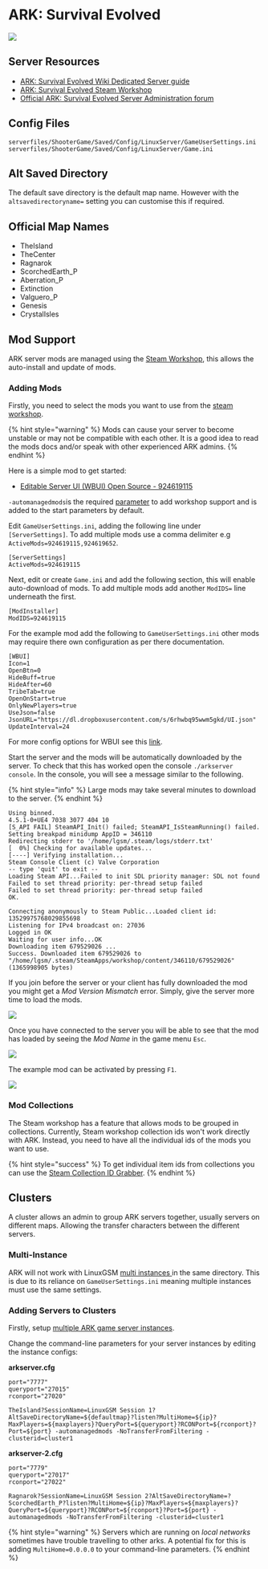 # ARK: Survival Evolved

![](../.gitbook/assets/header-1.jpg)

## Server Resources

* [ARK: Survival Evolved Wiki Dedicated Server guide](https://ark.gamepedia.com/Dedicated_Server_Setup)
* [ARK: Survival Evolved Steam Workshop](https://steamcommunity.com/app/346110/workshop/)
* [Official ARK: Survival Evolved Server Administration forum](https://survivetheark.com/index.php?/forums/forum/39-server-administration/)

## Config Files

```text
serverfiles/ShooterGame/Saved/Config/LinuxServer/GameUserSettings.ini
serverfiles/ShooterGame/Saved/Config/LinuxServer/Game.ini
```

## Alt Saved Directory

The default save directory is the default map name. However with the `altsavedirectoryname=` setting you can customise this if required.

## Official Map Names

* TheIsland
* TheCenter
* Ragnarok
* ScorchedEarth\_P
* Aberration\_P
* Extinction
* Valguero\_P
* Genesis
* CrystalIsles

## Mod Support

ARK server mods are managed using the [Steam Workshop](https://steamcommunity.com/app/346110/workshop/), this allows the auto-install and update of mods.

### Adding Mods

Firstly, you need to select the mods you want to use from the [steam workshop](https://steamcommunity.com/app/346110/workshop/).

{% hint style="warning" %}
Mods can cause your server to become unstable or may not be compatible with each other. It is a good idea to read the mods docs and/or speak with other experienced ARK admins.
{% endhint %}

Here is a simple mod to get started:

* [Editable Server UI \(WBUI\) Open Source - 924619115](https://steamcommunity.com/sharedfiles/filedetails/?id=924619115)

`-automanagedmods`is the required [parameter](../configuration/start-parameters.md) to add workshop support and is added to the start parameters by default.

Edit `GameUserSettings.ini`, adding the following line under `[ServerSettings]`. To add multiple mods use a comma delimiter e.g `ActiveMods=924619115,924619652`.

```text
[ServerSettings]
ActiveMods=924619115
```

Next, edit or create `Game.ini` and add the following section, this will enable auto-download of mods. To add multiple mods add another `ModIDS=` line underneath the first.

```text
[ModInstaller]
ModIDS=924619115
```

For the example mod add the following to `GameUserSettings.ini` other mods may require there own configuration as per there documentation.

```text
[WBUI]
Icon=1
OpenBtn=0
HideBuff=true
HideAfter=60
TribeTab=true
OpenOnStart=true
OnlyNewPlayers=true
UseJson=false
JsonURL="https://dl.dropboxusercontent.com/s/6rhwbq95wwm5gkd/UI.json"
UpdateInterval=24
```

For more config options for WBUI see this [link](https://steamcommunity.com/workshop/filedetails/discussion/924619115/129069130858283275).

Start the server and the mods will be automatically downloaded by the server. To check that this has worked open the console `./arkserver console`. In the console, you will see a message similar to the following.

{% hint style="info" %}
Large mods may take several minutes to download to the server.
{% endhint %}

```text
Using binned.
4.5.1-0+UE4 7038 3077 404 10
[S_API FAIL] SteamAPI_Init() failed; SteamAPI_IsSteamRunning() failed.
Setting breakpad minidump AppID = 346110
Redirecting stderr to '/home/lgsm/.steam/logs/stderr.txt'
[  0%] Checking for available updates...
[----] Verifying installation...
Steam Console Client (c) Valve Corporation
-- type 'quit' to exit --
Loading Steam API...Failed to init SDL priority manager: SDL not found
Failed to set thread priority: per-thread setup failed
Failed to set thread priority: per-thread setup failed
OK.

Connecting anonymously to Steam Public...Loaded client id: 13529975768029855698
Listening for IPv4 broadcast on: 27036
Logged in OK
Waiting for user info...OK
Downloading item 679529026 ...
Success. Downloaded item 679529026 to "/home/lgsm/.steam/SteamApps/workshop/content/346110/679529026" (1365998905 bytes)
```

If you join before the server or your client has fully downloaded the mod you might get a _Mod Version Mismatch_ error. Simply, give the server more time to load the mods.

![](../.gitbook/assets/gpwwd19-1.png)

Once you have connected to the server you will be able to see that the mod has loaded by seeing the _Mod Name_ in the game menu `Esc`.

![](../.gitbook/assets/image%20%281%29%20%281%29%20%281%29%20%281%29%20%281%29%20%281%29%20%281%29.png)

The example mod can be activated by pressing `F1`.

![](../.gitbook/assets/924619115_preview_unbenannt.PNG)

### Mod Collections

The Steam workshop has a feature that allows mods to be grouped in collections. Currently, Steam workshop collection ids won't work directly with ARK. Instead, you need to have all the individual ids of the mods you want to use.

{% hint style="success" %}
To get individual item ids from collections you can use the [Steam Collection ID Grabber](https://tools.rusty.info/tools/stcolids/).
{% endhint %}

## Clusters

A cluster allows an admin to group ARK servers together, usually servers on different maps. Allowing the transfer characters between the different servers.

### Multi-Instance

ARK will not work with LinuxGSM [multi instances ](../features/multiple-game-servers.md)in the same directory. This is due to its reliance on `GameUserSettings.ini` meaning multiple instances must use the same settings.

### Adding Servers to Clusters

Firstly, setup [multiple ARK game server instances](../features/multiple-game-servers.md).

Change the command-line parameters for your server instances by editing the instance configs:

**arkserver.cfg**

```text
port="7777"
queryport="27015"
rconport="27020"
```

```text
TheIsland?SessionName=LinuxGSM Session 1?AltSaveDirectoryName=${defaultmap}?listen?MultiHome=${ip}?MaxPlayers=${maxplayers}?QueryPort=${queryport}?RCONPort=${rconport}?Port=${port} -automanagedmods -NoTransferFromFiltering -clusterid=cluster1
```

**arkserver-2.cfg**

```text
port="7779"
queryport="27017"
rconport="27022"
```

```text
Ragnarok?SessionName=LinuxGSM Session 2?AltSaveDirectoryName=?ScorchedEarth_P?listen?MultiHome=${ip}?MaxPlayers=${maxplayers}?QueryPort=${queryport}?RCONPort=${rconport}?Port=${port} -automanagedmods -NoTransferFromFiltering -clusterid=cluster1
```

{% hint style="warning" %}
Servers which are running on _local networks_ sometimes have trouble travelling to other arks. A potential fix for this is adding `MultiHome=0.0.0.0` to your command-line parameters.
{% endhint %}

